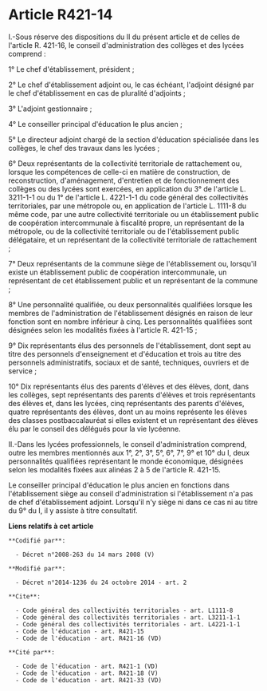 # Article R421-14

I.-Sous réserve des dispositions du II du présent article et de celles de l'article R. 421-16, le conseil d'administration
des collèges et des lycées comprend : 

1° Le chef d'établissement, président ; 

2° Le chef d'établissement adjoint ou, le cas échéant, l'adjoint désigné par le chef d'établissement en cas de pluralité
d'adjoints ; 

3° L'adjoint gestionnaire ; 

4° Le conseiller principal d'éducation le plus ancien ; 

5° Le directeur adjoint chargé de la section d'éducation spécialisée dans les collèges, le chef des travaux dans les
lycées ; 

6° Deux représentants de la collectivité territoriale de rattachement ou, lorsque les compétences de celle-ci en matière de
construction, de reconstruction, d'aménagement, d'entretien et de fonctionnement des collèges ou des lycées sont exercées, en
application du 3° de l'article L. 3211-1-1 ou du 1° de l'article L. 4221-1-1 du code général des collectivités territoriales,
par une métropole ou, en application de l'article L. 1111-8 du même code, par une autre collectivité territoriale ou un
établissement public de coopération intercommunale à fiscalité propre, un représentant de la métropole, ou de la collectivité
territoriale ou de l'établissement public délégataire, et un représentant de la collectivité territoriale de rattachement ; 

7° Deux représentants de la commune siège de l'établissement ou, lorsqu'il existe un établissement public de coopération
intercommunale, un représentant de cet établissement public et un représentant de la commune ; 

8° Une personnalité qualifiée, ou deux personnalités qualifiées lorsque les membres de l'administration de l'établissement
désignés en raison de leur fonction sont en nombre inférieur à cinq. Les personnalités qualifiées sont désignées selon les
modalités fixées à l'article R. 421-15 ; 

9° Dix représentants élus des personnels de l'établissement, dont sept au titre des personnels d'enseignement et d'éducation
et trois au titre des personnels administratifs, sociaux et de santé, techniques, ouvriers et de service ; 

10° Dix représentants élus des parents d'élèves et des élèves, dont, dans les collèges, sept représentants des parents
d'élèves et trois représentants des élèves et, dans les lycées, cinq représentants des parents d'élèves, quatre représentants
des élèves, dont un au moins représente les élèves des classes postbaccalauréat si elles existent et un représentant des
élèves élu par le conseil des délégués pour la vie lycéenne. 

II.-Dans les lycées professionnels, le conseil d'administration comprend, outre les membres mentionnés aux 1°, 2°, 3°, 5°,
6°, 7°, 9° et 10° du I, deux personnalités qualifiées représentant le monde économique, désignées selon les modalités fixées
aux alinéas 2 à 5 de l'article R. 421-15. 

Le conseiller principal d'éducation le plus ancien en fonctions dans l'établissement siège au conseil d'administration si
l'établissement n'a pas de chef d'établissement adjoint. Lorsqu'il n'y siège ni dans ce cas ni au titre du 9° du I, il y
assiste à titre consultatif.

**Liens relatifs à cet article**

	**Codifié par**:

	  - Décret n°2008-263 du 14 mars 2008 (V)

	**Modifié par**:

	  - Décret n°2014-1236 du 24 octobre 2014 - art. 2

	**Cite**:

	  - Code général des collectivités territoriales - art. L1111-8
	  - Code général des collectivités territoriales - art. L3211-1-1
	  - Code général des collectivités territoriales - art. L4221-1-1
	  - Code de l'éducation - art. R421-15
	  - Code de l'éducation - art. R421-16 (VD)

	**Cité par**:

	  - Code de l'éducation - art. R421-1 (VD)
	  - Code de l'éducation - art. R421-18 (V)
	  - Code de l'éducation - art. R421-33 (VD)
